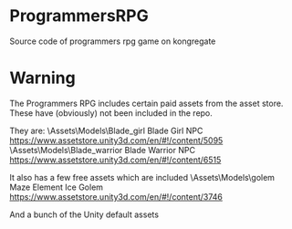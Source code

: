# ProgrammersRPG
Source code of programmers rpg game on kongregate

# Warning
The Programmers RPG includes certain paid assets from the asset store.
These have (obviously) not been included in the repo.

They are:
\Assets\Models\Blade_girl	Blade Girl NPC	https://www.assetstore.unity3d.com/en/#!/content/5095
\Assets\Models\Blade_warrior	Blade Warrior NPC	https://www.assetstore.unity3d.com/en/#!/content/6515


It also has a few free assets which are included
\Assets\Models\golem	Maze Element Ice Golem 	https://www.assetstore.unity3d.com/en/#!/content/3746

And a bunch of the Unity default assets